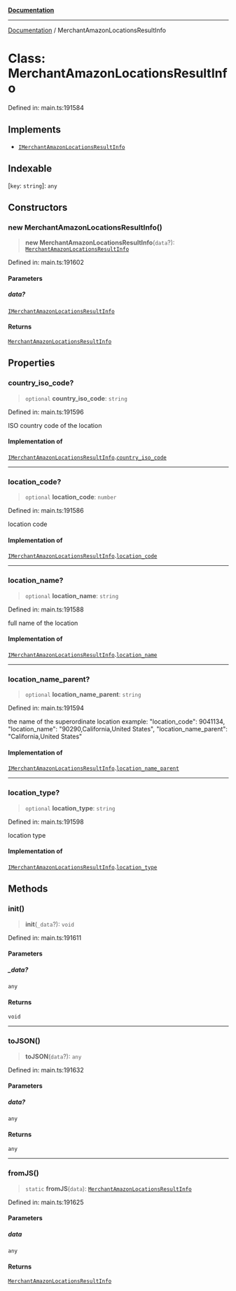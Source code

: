 [**Documentation**](../README.md)

***

[Documentation](../README.md) / MerchantAmazonLocationsResultInfo

# Class: MerchantAmazonLocationsResultInfo

Defined in: main.ts:191584

## Implements

- [`IMerchantAmazonLocationsResultInfo`](../interfaces/IMerchantAmazonLocationsResultInfo.md)

## Indexable

\[`key`: `string`\]: `any`

## Constructors

### new MerchantAmazonLocationsResultInfo()

> **new MerchantAmazonLocationsResultInfo**(`data`?): [`MerchantAmazonLocationsResultInfo`](MerchantAmazonLocationsResultInfo.md)

Defined in: main.ts:191602

#### Parameters

##### data?

[`IMerchantAmazonLocationsResultInfo`](../interfaces/IMerchantAmazonLocationsResultInfo.md)

#### Returns

[`MerchantAmazonLocationsResultInfo`](MerchantAmazonLocationsResultInfo.md)

## Properties

### country\_iso\_code?

> `optional` **country\_iso\_code**: `string`

Defined in: main.ts:191596

ISO country code of the location

#### Implementation of

[`IMerchantAmazonLocationsResultInfo`](../interfaces/IMerchantAmazonLocationsResultInfo.md).[`country_iso_code`](../interfaces/IMerchantAmazonLocationsResultInfo.md#country_iso_code)

***

### location\_code?

> `optional` **location\_code**: `number`

Defined in: main.ts:191586

location code

#### Implementation of

[`IMerchantAmazonLocationsResultInfo`](../interfaces/IMerchantAmazonLocationsResultInfo.md).[`location_code`](../interfaces/IMerchantAmazonLocationsResultInfo.md#location_code)

***

### location\_name?

> `optional` **location\_name**: `string`

Defined in: main.ts:191588

full name of the location

#### Implementation of

[`IMerchantAmazonLocationsResultInfo`](../interfaces/IMerchantAmazonLocationsResultInfo.md).[`location_name`](../interfaces/IMerchantAmazonLocationsResultInfo.md#location_name)

***

### location\_name\_parent?

> `optional` **location\_name\_parent**: `string`

Defined in: main.ts:191594

the name of the superordinate location
example:
"location_code": 9041134,
"location_name": "90290,California,United States",
"location_name_parent": "California,United States"

#### Implementation of

[`IMerchantAmazonLocationsResultInfo`](../interfaces/IMerchantAmazonLocationsResultInfo.md).[`location_name_parent`](../interfaces/IMerchantAmazonLocationsResultInfo.md#location_name_parent)

***

### location\_type?

> `optional` **location\_type**: `string`

Defined in: main.ts:191598

location type

#### Implementation of

[`IMerchantAmazonLocationsResultInfo`](../interfaces/IMerchantAmazonLocationsResultInfo.md).[`location_type`](../interfaces/IMerchantAmazonLocationsResultInfo.md#location_type)

## Methods

### init()

> **init**(`_data`?): `void`

Defined in: main.ts:191611

#### Parameters

##### \_data?

`any`

#### Returns

`void`

***

### toJSON()

> **toJSON**(`data`?): `any`

Defined in: main.ts:191632

#### Parameters

##### data?

`any`

#### Returns

`any`

***

### fromJS()

> `static` **fromJS**(`data`): [`MerchantAmazonLocationsResultInfo`](MerchantAmazonLocationsResultInfo.md)

Defined in: main.ts:191625

#### Parameters

##### data

`any`

#### Returns

[`MerchantAmazonLocationsResultInfo`](MerchantAmazonLocationsResultInfo.md)
